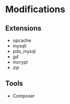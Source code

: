 # Modifications

## Extensions

- opcache
- mysqli
- pdo_mysql
- gd
- mcrypt
- zip

## Tools

- Composer
